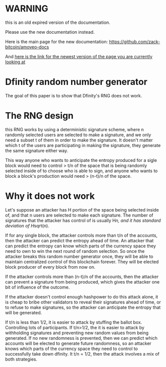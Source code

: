 WARNING
========

this is an old expired version of the documentation.

Please use the new documentation instead. 

Here is the main page for the new documentation: https://github.com/zack-bitcoin/amoveo-docs 

And [here is the link for the newest version of the page you are currently looking at](https://github.com/zack-bitcoin/amoveo-docs/blob/master//other_blockchains/dfinity_rng.md)

Dfinity random number generator
================

The goal of this paper is to show that Dfinity's RNG does not work.

The RNG design
============

this RNG works by using a deterministic signature scheme, where n randomly selected users are selected to make a signature, and we only need a subset t of them in order to make the signature.
It doesn't matter which t of the users are participating in making the signature, they generate the same signature either way.

This way anyone who wants to anticipate the entropy produced for a sigle block would need to control > t/n of the space that is being randomly selected inside of to choose who is able to sign, and anyone who wants to block a block's production  would need > (n-t)/n of the space.


Why it does not work
============

Let's suppose an attacker has H portion of the space being selected inside of, and that n users are selected to make each signature.
The number of signatures that the attacker has control of is usually H*n, and it has standard deviation of H*sqrt(n).


If for any single block, the attacker controls more than t/n of the accounts, then the attacker can predict the entropy ahead of time.
An attacker that can predict the entropy can know which parts of the currency space they need to own to win the next round of random selection.
So once the attacker breaks this random number generator once, they will be able to maintain centralized control of this blockchain forever. They will be elected block producer of every block from now on.

If the attacker controls more than (n-t)/n of the accounts, then the attacker can prevent a signature from being produced, which gives the attacker one bit of influence of the outcome.

If the attacker doesn't control enough hashpower to do this attack alone, it is cheap to bribe other validators to reveal their signatures ahead of time, or to refuse to make signatures, so the attacker can anticipate the entropy that will be generated.

If t/n is less than 1/2, it is easier to attack by stuffing the ballot box. Controlling lots of participants.
If t/n>1/2, the it is easier to attack by withholding signatures and preventing new random values from being generated.
If no new randomness is prevented, then we can predict which accounts will be elected to generate future randomness, so an attacker knows which parts of the currency space they need to control to successfully take down dfinity.
It t/n = 1/2, then the attack involves a mix of both strategies.
